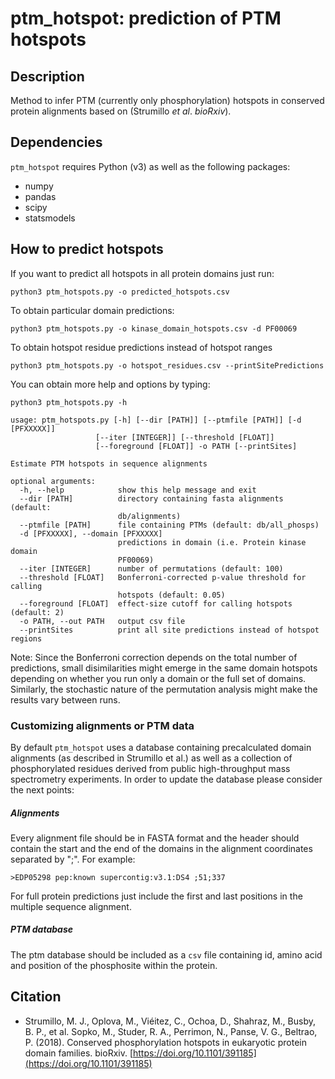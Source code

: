 # ptm_hotspot: prediction of PTM hotspots

## Description

Method to infer PTM (currently only phosphorylation) hotspots in conserved protein alignments based on (Strumillo *et al*. *bioRxiv*).

## Dependencies

`ptm_hotspot` requires Python (v3) as well as the following packages: 

- numpy
- pandas
- scipy
- statsmodels

## How to predict hotspots

If you want to predict all hotspots in all protein domains just run:

`python3 ptm_hotspots.py -o predicted_hotspots.csv`

To obtain particular domain predictions:

`python3 ptm_hotspots.py -o kinase_domain_hotspots.csv -d PF00069`

To obtain hotspot residue predictions instead of hotspot ranges 

`python3 ptm_hotspots.py -o hotspot_residues.csv --printSitePredictions`

You can obtain more help and options by typing:

`python3 ptm_hotspots.py -h`

	usage: ptm_hotspots.py [-h] [--dir [PATH]] [--ptmfile [PATH]] [-d [PFXXXXX]]
                       [--iter [INTEGER]] [--threshold [FLOAT]]
                       [--foreground [FLOAT]] -o PATH [--printSites]
	
	Estimate PTM hotspots in sequence alignments

	optional arguments:
	  -h, --help            show this help message and exit
	  --dir [PATH]          directory containing fasta alignments (default:
                            db/alignments)
	  --ptmfile [PATH]      file containing PTMs (default: db/all_phosps)
	  -d [PFXXXXX], --domain [PFXXXXX]
                            predictions in domain (i.e. Protein kinase domain
                            PF00069)
	  --iter [INTEGER]      number of permutations (default: 100)
	  --threshold [FLOAT]   Bonferroni-corrected p-value threshold for calling
                            hotspots (default: 0.05)
	  --foreground [FLOAT]  effect-size cutoff for calling hotspots (default: 2)
	  -o PATH, --out PATH   output csv file
	  --printSites          print all site predictions instead of hotspot regions

Note: Since the Bonferroni correction depends on the total number of predictions, small disimilarities might emerge in the same domain hotspots depending on whether you run only a domain or the full set of domains. Similarly, the stochastic nature of the permutation analysis might make the results vary between runs.

### Customizing alignments or PTM data

By default `ptm_hotspot` uses a database containing precalculated domain alignments (as described in Strumillo et al.) as well as a collection of phosphorylated residues derived from public high-throughput mass spectrometry experiments. In order to update the database please consider the next points:

##### Alignments

Every alignment file should be in FASTA format and the header should contain the start and the end of the domains in the alignment coordinates separated by ";". For example:
	
	>EDP05298 pep:known supercontig:v3.1:DS4 ;51;337

For full protein predictions just include the first and last positions in the multiple sequence alignment.

##### PTM database

The ptm database should be included as a `csv` file containing id, amino acid and position of the phosphosite within the protein.

## Citation

- Strumillo, M. J., Oplova, M., Viéitez, C., Ochoa, D., Shahraz, M., Busby, B. P., et al. Sopko, M., Studer, R. A., Perrimon, N., Panse, V. G., Beltrao, P. (2018). Conserved phosphorylation hotspots in eukaryotic protein domain families. bioRxiv. [https://doi.org/10.1101/391185](https://doi.org/10.1101/391185)
